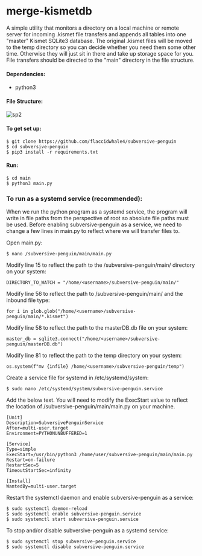 # merge-kismetdb
A simple utility that monitors a directory on a local machine or remote server for incoming .kismet file transfers and appends all tables into one "master" Kismet SQLite3 database. The original .kismet files will be moved to the temp directory so you can decide whether you need them some other time. Otherwise they will just sit in there and take up storage space for you. File transfers should be directed to the "main" directory in the file structure.

#### Dependencies:
- python3

#### File Structure:
![sp2](https://user-images.githubusercontent.com/55662127/133316585-18f7a3db-385d-4a56-91cb-70497495f94e.png)

#### To get set up:
```
$ git clone https://github.com/flaccidwhale4/subversive-penguin
$ cd subversive-penguin
$ pip3 install -r requirements.txt
```
#### Run:
```
$ cd main
$ python3 main.py
```

### To run as a systemd service (recommended):
When we run the python program as a systemd service, the program will write in file paths from the perspective of root so absolute file paths must be used. Before enabling subversive-penguin as a service, we need to change a few lines in main.py to reflect where we will transfer files to.
  
Open main.py:
```
$ nano /subversive-penguin/main/main.py
```
Modify line 15 to reflect the path to the /subversive-penguin/main/ directory on your system:
```
DIRECTORY_TO_WATCH = "/home/<username>/subversive-penguin/main/"
```
Modify line 56 to reflect the path to /subversive-penguin/main/ and the inbound file type:
```
for i in glob.glob("/home/<username>/subversive-penguin/main/*.kismet")
```
Modify line 58 to reflect the path to the masterDB.db file on your system:
```
master_db = sqlite3.connect("/home/<username>/subversive-penguin/masterDB.db")
```
Modify line 81 to reflect the path to the temp directory on your system:
```
os.system(f"mv {infile} /home/<username>/subversive-penguin/temp")
```  
  
Create a service file for systemd in /etc/systemd/system:
```
$ sudo nano /etc/systemd/system/subversive-penguin.service
```
Add the below text. You will need to modify the ExecStart value to reflect the location of  /subversive-penguin/main/main.py on your machine.
```
[Unit]
Description=SubversivePenguinService
After=multi-user.target
Environment=PYTHONUNBUFFERED=1

[Service]
Type=simple
ExecStart=/usr/bin/python3 /home/user/subversive-penguin/main/main.py
Restart=on-failure
RestartSec=5
TimeoutStartSec=infinity

[Install]
WantedBy=multi-user.target

```
Restart the systemctl daemon and enable subversive-penguin as a service:
```
$ sudo systemctl daemon-reload
$ sudo systemctl enable subversive-penguin.service
$ sudo systemctl start subversive-penguin.service
```
To stop and/or disable subversive-penguin as a systemd service:
```
$ sudo systemctl stop subversive-penguin.service
$ sudo systemctl disable subversive-penguin.service
```
